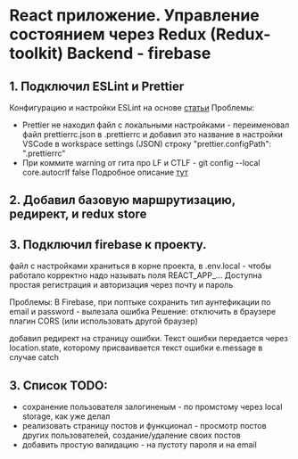 # React приложение. Управление состоянием через Redux (Redux-toolkit) Backend - firebase

## 1. Подключил ESLint и Prettier

Конфигурацию и настройки ESLint на основе [статьи](https://dev.to/eprikhodko/eslint-prettier-vs-code-create-react-app-airbnb-52bc)
Проблемы:

- Prettier не находил файл с локальными настройками - переименовал файл prettierrc.json в .prettierrc и добавил это название в настройки VSCode в workspace settings (JSON) строку "prettier.configPath": ".prettierrc"
- При коммите warning от гита про LF и CTLF - git config --local core.autocrlf false Подробное описание [тут](https://stackoverflow.com/questions/1967370/git-replacing-lf-with-crlf)

## 2. Добавил базовую маршрутизацию, редирект, и redux store

## 3. Подключил firebase к проекту.

файл с настройками храниться в корне проекта, в .env.local - чтобы работало корректно надо называть поля REACT_APP_...
Доступна простая регистрация и авторизация через почту и пароль 

Проблемы: В Firebase, при поптыке сохранить тип аунтефикации по email и password - вылезала ошибка
Решение: отключить в браузере плагин CORS (или использовать другой браузер)

добавил редирект на страницу ошибки. Текст ошибки передается через location.state, которому присваивается текст ошибки e.message в случае catch

## 3. Список TODO:
  - сохранение пользователя залогиненым - по промстому через local storage, как уже делал 
  - реализовать страницу постов и функционал - просмотр постов других пользователей, создание/удаление своих постов
  - добавить простую валидацию - на пустоту пароля и на email
